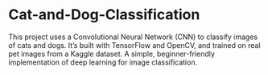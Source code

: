 # Cat-and-Dog-Classification
This project uses a Convolutional Neural Network (CNN) to classify images of cats and dogs. It’s built with TensorFlow and OpenCV, and trained on real pet images from a Kaggle dataset. A simple, beginner-friendly implementation of deep learning for image classification.
